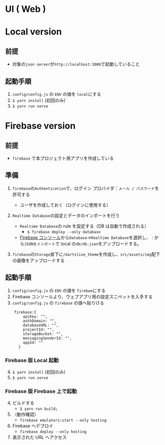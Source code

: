 # UI ( Web )

# Local version

## 前提

- 対象の`json server`が`http://localhost:3000`で起動していること

## 起動手順

1. `config/config.js` の `ENV` の値を `local`にする
1. `$ yarn install` (初回のみ)`
1. `$ yarn run serve`

# Firebase version

## 前提

- `firebase` で本プロジェクト用アプリを作成している

## 準備

1. `firebase`の`Authentication`で、ログイン プロバイダ：`メール / パスワード`を許可する
   - ユーザを作成しておく（ログインに使用する）
2. `Realtime Database`の設定とデータのインポートを行う

   - `Realtime Database`の rule を設定する（DB は自動で作成される）
     - `$ firebase deploy --only database`
   - [FIrebase コンソール](https://console.firebase.google.com/)から`Database`->`Realtime Database`を選択し、`︙`から`JSONをインポート`で local の`db/db.json`をアップロードする。

3. `firebase`の`Storage`直下に`/dartslive_theme`を作成し、`src/assets/img`配下の画像をアップロードする

## 起動手順

1. `config/config.js` の `ENV` の値を `firebae`にする
2. Firebase コンソールより、ウェブアプリ用の設定スニペットを入手する
3. `config/config.js` の `firebase` の値へ貼りける

```josn:
    firebase:{
        apiKey: "",
        authDomain: "",
        databaseURL: "",
        projectId: "",
        storageBucket: "",
        messagingSenderId: "",
        appId: ""
      }
```

### Firebase 版 Local 起動

4. `$ yarn install` (初回のみ)
5. `$ yarn run serve`

### Firebase 版 Firebase 上で起動

4. ビルドする
   - `$ yarn run build;`
5. （動作確認）
   - `firebase emulators:start --only hosting`
6. Firebase へデプロイ
   - `firebase deploy --only hosting`
7. 表示された URL へアクセス
